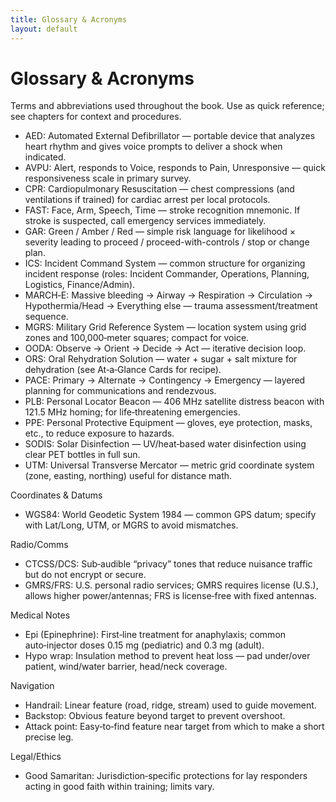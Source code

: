 ```yaml
---
title: Glossary & Acronyms
layout: default
---
```

 
# Glossary & Acronyms

Terms and abbreviations used throughout the book. Use as quick reference; see chapters for context and procedures.

- AED: Automated External Defibrillator — portable device that analyzes heart rhythm and gives voice prompts to deliver a shock when indicated.
- AVPU: Alert, responds to Voice, responds to Pain, Unresponsive — quick responsiveness scale in primary survey.
- CPR: Cardiopulmonary Resuscitation — chest compressions (and ventilations if trained) for cardiac arrest per local protocols.
- FAST: Face, Arm, Speech, Time — stroke recognition mnemonic. If stroke is suspected, call emergency services immediately.
- GAR: Green / Amber / Red — simple risk language for likelihood × severity leading to proceed / proceed-with-controls / stop or change plan.
- ICS: Incident Command System — common structure for organizing incident response (roles: Incident Commander, Operations, Planning, Logistics, Finance/Admin).
- MARCH‑E: Massive bleeding → Airway → Respiration → Circulation → Hypothermia/Head → Everything else — trauma assessment/treatment sequence.
- MGRS: Military Grid Reference System — location system using grid zones and 100,000‑meter squares; compact for voice.
- OODA: Observe → Orient → Decide → Act — iterative decision loop.
- ORS: Oral Rehydration Solution — water + sugar + salt mixture for dehydration (see At‑a‑Glance Cards for recipe).
- PACE: Primary → Alternate → Contingency → Emergency — layered planning for communications and rendezvous.
- PLB: Personal Locator Beacon — 406 MHz satellite distress beacon with 121.5 MHz homing; for life‑threatening emergencies.
- PPE: Personal Protective Equipment — gloves, eye protection, masks, etc., to reduce exposure to hazards.
- SODIS: Solar Disinfection — UV/heat‑based water disinfection using clear PET bottles in full sun.
- UTM: Universal Transverse Mercator — metric grid coordinate system (zone, easting, northing) useful for distance math.

Coordinates & Datums
- WGS84: World Geodetic System 1984 — common GPS datum; specify with Lat/Long, UTM, or MGRS to avoid mismatches.

Radio/Comms
- CTCSS/DCS: Sub‑audible “privacy” tones that reduce nuisance traffic but do not encrypt or secure.
- GMRS/FRS: U.S. personal radio services; GMRS requires license (U.S.), allows higher power/antennas; FRS is license‑free with fixed antennas.

Medical Notes
- Epi (Epinephrine): First‑line treatment for anaphylaxis; common auto‑injector doses 0.15 mg (pediatric) and 0.3 mg (adult).
- Hypo wrap: Insulation method to prevent heat loss — pad under/over patient, wind/water barrier, head/neck coverage.

Navigation
- Handrail: Linear feature (road, ridge, stream) used to guide movement.
- Backstop: Obvious feature beyond target to prevent overshoot.
- Attack point: Easy‑to‑find feature near target from which to make a short precise leg.

Legal/Ethics
- Good Samaritan: Jurisdiction‑specific protections for lay responders acting in good faith within training; limits vary.
